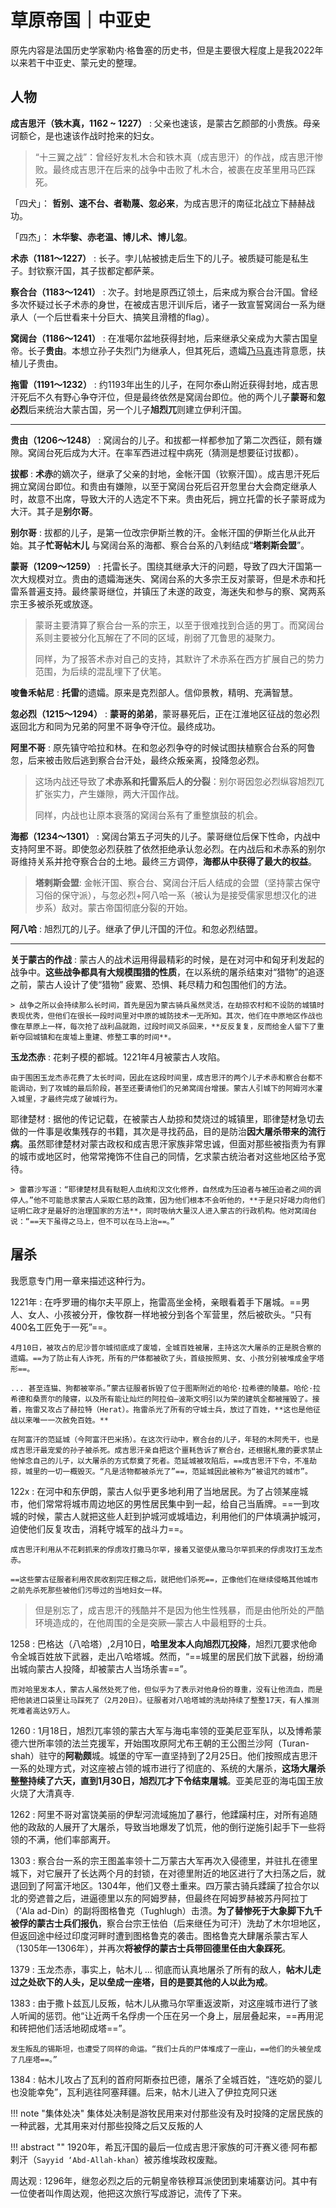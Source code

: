 # 草原帝国｜中亚史

原先内容是法国历史学家勒内·格鲁塞的历史书，但是主要很大程度上是我2022年以来若干中亚史、蒙元史的整理。

## 人物


**成吉思汗（铁木真，1162 ~ 1227）**
:   父亲也速该，是蒙古乞颜部的小贵族。母亲诃额仑，是也速该作战时抢来的妇女。

> “十三翼之战”：曾经好友札木合和铁木真（成吉思汗）的作战，成吉思汗惨败。最终成吉思汗在后来的战争中击败了札木合，被裹在皮革里用马匹踩死。

「四犬」： **哲别、速不台、者勒蔑、忽必来**，为成吉思汗的南征北战立下赫赫战功。

「四杰」： **木华黎、赤老温、博儿术、博儿忽**。



**术赤（1181～1227）**
:   长子。孛儿帖被掳走后生下的儿子。被质疑可能是私生子。封钦察汗国，其子拔都定都萨莱。

**察合台（1183～1241）**
:   次子。封地是原西辽领土，后来成为察合台汗国。曾经多次怀疑过长子术赤的身世，在被成吉思汗训斥后，诸子一致宣誓窝阔台一系为继承人（一个后世看来十分巨大、搞笑且滑稽的flag）。

**窝阔台（1186～1241）**
:   在准噶尔盆地获得封地，后来继承父亲成为大蒙古国皇帝。长子**贵由**。本想立孙子失烈门为继承人，但其死后，遗孀<u>乃马真</u>违背意愿，扶植儿子贵由。

**拖雷（1191～1232）**
:   约1193年出生的儿子，在阿尔泰山附近获得封地，成吉思汗死后不久有野心争夺汗位，但是最终依然是窝阔台即位。他的两个儿子**蒙哥**和**忽必烈**后来统治大蒙古国，另一个儿子**旭烈兀**则建立伊利汗国。


---

**贵由（1206～1248）**
:   窝阔台的儿子。和拔都一样都参加了第二次西征，颇有嫌隙。窝阔台死后成为大汗。在率军西进过程中病死（猜测是想要征讨拔都）。

**拔都**
:   **术赤**的嫡次子，继承了父亲的封地，金帐汗国（钦察汗国）。成吉思汗死后拥立窝阔台即位。和贵由有嫌隙，以至于窝阔台死后召开忽里台大会商定继承人时，故意不出席，导致大汗的人选定不下来。贵由死后，拥立托雷的长子蒙哥成为大汗。其子是**别尔哥**。

**别尔哥**
:   拔都的儿子，是第一位改宗伊斯兰教的汗。金帐汗国的伊斯兰化从此开始。其子**忙哥帖木儿** 与窝阔台系的海都、察合台系的八剌结成“**塔剌斯会盟**”。

**蒙哥（1209～1259）**
:   托雷长子。围绕其继承大汗的问题，导致了四大汗国第一次大规模对立。贵由的遗孀海迷失、窝阔台系的大多宗王反对蒙哥，但是术赤和托雷系普遍支持。最终蒙哥继位，并镇压了未遂的政变，海迷失和参与的察、窝两系宗王多被杀死或放逐。

> 蒙哥主要清算了察合台一系的宗王，以至于很难找到合适的男丁。而窝阔台系则主要被分化瓦解在了不同的区域，削弱了兀鲁思的凝聚力。
>
> 同样，为了报答术赤对自己的支持，其默许了术赤系在西方扩展自己的势力范围，为后续的混乱埋下了伏笔。



**唆鲁禾帖尼**
:   **托雷**的遗孀。原来是克烈部人。信仰景教，精明、充满智慧。

**忽必烈（1215～1294）**
:   **蒙哥的弟弟**，蒙哥暴死后，正在江淮地区征战的忽必烈返回北方和同为兄弟的阿里不哥争夺汗位。最终成功。

**阿里不哥**
:   原先镇守哈拉和林。在和忽必烈争夺的时候试图扶植察合台系的阿鲁忽，后来被击败后逃到察合台汗处，最终众叛亲离，投降忽必烈。

> 这场内战还导致了**术赤系和托雷系后人的分裂**：别尔哥因忽必烈纵容旭烈兀扩张实力，产生嫌隙，两大汗国作战。
>
> 同样，内战也让原本衰落的窝阔台系有了重整旗鼓的机会。

**海都（1234～1301）**
:   窝阔台第五子河失的儿子。蒙哥继位后保下性命，内战中支持阿里不哥。即使忽必烈获胜了依然拒绝承认忽必烈。在内战后和术赤系的别尔哥维持关系并抢夺察合台的土地。最终三方调停，**海都从中获得了最大的权益**。

> **塔剌斯会盟**: 金帐汗国、察合台、窝阔台汗后人结成的会盟（坚持蒙古保守习俗的保守派），与忽必烈+阿八哈一系（被认为是接受儒家思想汉化的进步系）敌对。蒙古帝国彻底分裂的开始。

**阿八哈**
:   旭烈兀的儿子。继承了伊儿汗国的汗位。和忽必烈结盟。



---


**关于蒙古的作战**
:   蒙古人的战术运用得最精彩的时候，是在对河中和匈牙利发起的战争中。**这些战争都具有大规模围猎的性质**，在以系统的屠杀结束对“猎物”的追逐之前，蒙古人设计了使“猎物” 疲累、恐惧、耗尽精力和包围他们的方法。

    > 战争之所以会持续那么长时间，首先是因为蒙古骑兵虽然灵活，在劫掠农村和不设防的城镇时表现优秀，但他们在很长一段时间里对中原的城防技术一无所知。其次，他们在中原地区作战也像在草原上一样，每次抢了战利品就跑，过段时间又杀回来，**反反复复，反而给金人留下了重新夺回城镇和在废墟上重建、修整工事的时间**。

**玉龙杰赤**
:   花剌子模的都城。1221年4月被蒙古人攻陷。
    
    由于围困玉龙杰赤花费了太长时间，因此在这段时间里，成吉思汗的两个儿子术赤和察合台都不能调动，到了攻城的最后阶段，甚至还要请他们的兄弟窝阔台增援。蒙古人引城下的阿姆河水灌入城里，才最终完成了破城行为。

耶律楚材
:   据他的传记记载，在被蒙古人劫掠和焚烧过的城镇里，耶律楚材急切去做的一件事是收集残存的书籍，其次是寻找药品，目的是防治**因大屠杀带来的流行病**。虽然耶律楚材对蒙古政权和成吉思汗家族非常忠诚，但面对那些被指责为有罪的城市或地区时，他常常掩饰不住自己的同情，乞求蒙古统治者对这些地区给予宽待。

    > 雷慕沙写道：“耶律楚材具有鞑靼人血统和汉文化修养，自然成为压迫者与被压迫者之间的调停人。”他不可能恳求蒙古人采取仁慈的政策，因为他们根本不会听他的，**于是只好竭力向他们证明仁政才是最好的治理国家的方法**，同时吸纳大量汉人进入蒙古的行政机构。他对窝阔台说：“==天下虽得之马上，但不可以在马上治==。”

## 屠杀

我愿意专门用一章来描述这种行为。


1221年
:   在呼罗珊的梅尔夫平原上，拖雷高坐金椅，亲眼看着手下屠城。==男人、女人、小孩被分开，像牧群一样地被分到各个军营里，然后被砍头。“只有400名工匠免于一死”==。

    4月10日，被攻占的尼沙普尔城彻底成了废墟，全城百姓被屠，主持这次大屠杀的正是脱合察的遗孀。==为了防止有人诈死，所有的尸体都被砍了头，首级按照男、女、小孩分别被堆成金字塔形==。
    
    ... 甚至连猫、狗都被宰杀。”蒙古征服者拆毁了位于图斯附近的哈伦·拉希德的陵墓。哈伦·拉希德和桑贾尔的陵寝，以及所有能让灿烂的阿拉伯—波斯文明引以为荣的建筑全都被摧毁了。接着，拖雷又攻占了赫拉特（Herat）。拖雷杀光了所有的守城士兵，放过了百姓，**这也是他征战以来唯一一次赦免百姓。**
    
    在阿富汗的范延城（今阿富汗巴米扬）。在这次行动中，察合台的儿子，年轻的木阿秃干，也是成吉思汗最宠爱的孙子被杀死。成吉思汗亲自把这个噩耗告诉了察合台，还根据札撒的要求禁止他悼念自己的儿子，以大屠杀的方式祭奠了死者。范延城被攻陷后，==成吉思汗下令，不准劫掠，城里的一切一概毁灭。“凡是活物都被杀光了”==，范延城因此被称为“被诅咒的城市”。

122x
:   在河中和东伊朗，蒙古人似乎更多地利用了当地居民。为了占领某座城市，他们常常将城市周边地区的男性居民集中到一起，给自己当盾牌。==一到攻城的时候，蒙古人就把这些人赶到护城河或城墙边，利用他们的尸体填满护城河，迫使他们反复攻击，消耗守城军的战斗力==。

    成吉思汗利用从不花剌抓来的俘虏攻打撒马尔罕，接着又驱使从撒马尔罕抓来的俘虏攻打玉龙杰赤。

    ==这些蒙古征服者利用农民收割完庄稼之后，就把他们杀死==，正像他们在继续侵略其他城市之前先杀死那些被他们污辱过的当地妇女一样。

> 但是别忘了，成吉思汗的残酷并不是因为他生性残暴，而是由他所处的严酷环境造成的，在他周围的全是突厥—蒙古人中最粗野的士兵。

1258
:   巴格达（八哈塔）,2月10日，**哈里发本人向旭烈兀投降**，旭烈兀要求他命令全城百姓放下武器，走出八哈塔城。然而，“==城里的居民们放下武器，纷纷涌出城向蒙古人投降，却被蒙古人当场杀害==”。

    而对哈里发本人，蒙古人虽然处死了他，但似乎为了表示对他身份的尊重，没有让他流血，而是把他装进口袋里让马踩死了（2月20日）。征服者对八哈塔城的洗劫持续了整整17天，有人推测死难者高达9万人。

1260
:   1月18日，旭烈兀率领的蒙古大军与海屯率领的亚美尼亚军队，以及博希蒙德六世所率领的法兰克援军，开始围攻原阿尤布王朝的王公图兰沙阿（Turan-shah）驻守的**阿勒颇**城。城堡的守军一直坚持到了2月25日。他们按照成吉思汗一系的处理方式，对这座被占领的城市进行了彻底的、系统的大屠杀，**这场大屠杀整整持续了六天，直到1月30日，旭烈兀才下令结束屠城**。亚美尼亚的海屯国王放火烧了大清真寺.

1262
:   阿里不哥对富饶美丽的伊犁河流域施加了暴行，他蹂躏村庄，对所有追随他的政敌的人展开了大屠杀，导致当地爆发了饥荒，他的倒行逆施引起手下一些将领的不满，他们率部离开。



1303
:   察合台一系的宗王图盖率领十二万蒙古大军再次入侵德里，并驻扎在德里城下，对它展开了长达两个月的封锁，在对德里附近的地区进行了大扫荡之后，就退回到了阿富汗地区。1304年，他们又卷土重来。四万蒙古骑兵蹂躏了拉合尔以北的旁遮普之后，进逼德里以东的阿姆罗赫，但最终在阿姆罗赫被苏丹阿拉丁（‘Ala ad-Din）的副将图格鲁克（Tughlugh）击溃。**为了替惨死于大象脚下九千被俘的蒙古士兵们报仇**，察合台宗王怯伯（后来继任为可汗）洗劫了木尔坦地区，但返回途中经过印度河畔时遭到图格鲁克的袭击。图格鲁克大肆屠杀蒙古军人（1305年—1306年），并再次**将被俘的蒙古士兵带回德里任由大象踩死**。


1379
:   玉龙杰赤，事实上，帖木儿 ... 彻底而认真地屠杀了所有的敌人，**帖木儿走过之处砍下的人头，足以垒成一座塔，目的是要其他的人以此为戒**。

1383
:   由于撒卜兹瓦儿反叛，帖木儿从撒马尔罕重返波斯，对这座城市进行了骇人听闻的惩罚。他“让近两千名俘虏一个压在另一个身上，层层叠起来，==再用泥和砖把他们活活地砌成塔==”。
    
    发生叛乱的锡斯坦，也遭受了同样的命运。“我们士兵的尸体堆成了一座山，==他们的头被垒成了几座塔==。”

1384
:   帖木儿攻占了瓦利的首府阿斯泰拉巴德，屠杀了全城百姓，“连吃奶的婴儿也没能幸免”，瓦利逃往阿塞拜疆。后来，帖木儿进入了伊拉克阿只迷


!!! note "集体处决"
    集体处决制是游牧民用来对付那些没有及时投降的定居民族的一种武器，尤其用来对付那些投降之后又反叛的人

!!! abstract ""
    1920年，希瓦汗国的最后一位成吉思汗家族的可汗赛义德·阿布都剌汗（`Sayyid ‘Abd-Allah-khan`）被苏维埃政权废黜。


周达观
:   1296年，继忽必烈之后的元朝皇帝铁穆耳派使团到柬埔寨访问。其中有一位使者叫作周达观，他把这次旅行写成游记，流传了下来。

